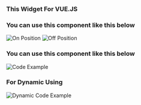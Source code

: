 ### This Widget For VUE.JS

### You can use this component like this below

![On Position](http://www.alvemsis.com/onWidget.png)
![Off Position](http://www.alvemsis.com/offWidget.png)

### You can use this component like this below

![Code Example](http://www.alvemsis.com/SefaControlWidget.png)

### For Dynamic Using

![Dynamic Code Example](http://www.alvemsis.com/DynamicSefaControlWidget.png)